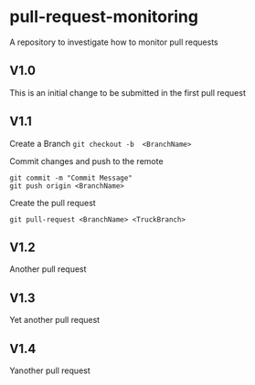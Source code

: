 # pull-request-monitoring

A repository to investigate how to monitor pull requests

## V1.0

This is an initial change to be submitted in the first pull request

## V1.1

Create a Branch
```git checkout -b  <BranchName>```

Commit changes and push to the remote
```git add <files>
git commit -m "Commit Message"
git push origin <BranchName>
```


Create the pull request
```
git pull-request <BranchName> <TruckBranch>
```

## V1.2

Another pull request

## V1.3

Yet another pull request

## V1.4

Yanother pull request

